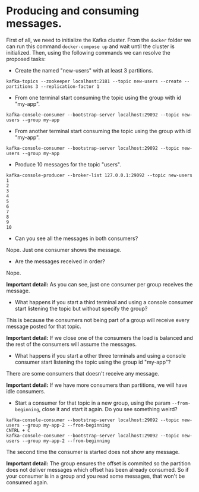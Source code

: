 # Producing and consuming messages.

First of all, we need to initialize the Kafka cluster. From the ``docker`` folder we can run this command ``docker-compose up`` and wait until the cluster is initialized. Then, using the following commands we can resolve the proposed tasks:

* Create the named "new-users" with at least 3 partitions.

```
kafka-topics --zookeeper localhost:2181 --topic new-users --create --partitions 3 --replication-factor 1
```
* From one terminal start consuming the topic using the group with id "my-app".

```
kafka-console-consumer --bootstrap-server localhost:29092 --topic new-users --group my-app
```

* From another terminal start consuming the topic using the group with id "my-app".

```
kafka-console-consumer --bootstrap-server localhost:29092 --topic new-users --group my-app
```

* Produce 10 messages for the topic "users".

```
kafka-console-producer --broker-list 127.0.0.1:29092 --topic new-users
1
2
3
4
5
6
7
8
9
10
```

* Can you see all the messages in both consumers?

Nope. Just one consumer shows the message.

* Are the messages received in order?

Nope.

**Important detail:** As you can see, just one consumer per group receives the message.

* What happens if you start a third terminal and using a console consumer start listening the topic but without specify the group?

This is because the consumers not being part of a group will receive every message posted for that topic.

**Important detail:** If we close one of the consumers the load is balanced and the rest of the consumers will assume the messages.

* What happens if you start a other three terminals and using a console consumer start listening the topic using the group id "my-app"?

There are some consumers that doesn't receive any message.

**Important detail:** If we have more consumers than partitions, we will have idle consumers.

* Start a consumer for that topic in a new group, using the param ``--from-beginning``, close it and start it again. Do you see something weird?

```
kafka-console-consumer --bootstrap-server localhost:29092 --topic new-users --group my-app-2 --from-beginning
CNTRL + C
kafka-console-consumer --bootstrap-server localhost:29092 --topic new-users --group my-app-2 --from-beginning
```

The second time the consumer is started does not show any message.

**Important detail:** The group ensures the offset is commited so the partition does not deliver messages which offset has been already consumed. So if your consumer is in a group and you read some messages, that won't be consumed again.